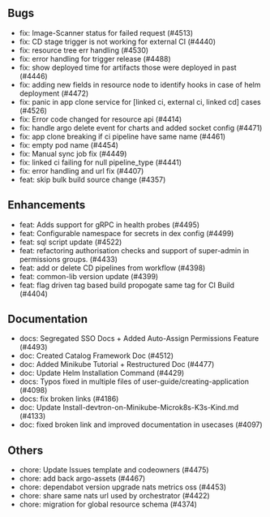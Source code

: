 ## Bugs
- fix: Image-Scanner status for failed request (#4513)
- fix: CD stage trigger is not working for external CI (#4440)
- fix: resource tree err handling (#4530)
- fix: error handling for trigger release (#4488)
- fix: show deployed time for artifacts those were deployed in past (#4446)
- fix: adding new fields in resource node to identify hooks in case of helm deployment (#4472)
- fix: panic in app clone service for [linked ci, external ci, linked cd] cases (#4526)
- fix: Error code changed for resource api (#4414)
- fix: handle argo delete event for charts and added socket config (#4471)
- fix: app clone breaking if ci pipeline have same name (#4461)
- fix: empty pod name (#4454)
- fix: Manual sync job fix (#4449)
- fix: linked ci failing for null pipeline_type (#4441)
- fix: error handling and url fix (#4407)
- feat: skip bulk build source change (#4357)
## Enhancements
- feat: Adds support for gRPC in health probes (#4495)
- feat: Configurable namespace for secrets in dex config  (#4499)
- feat: sql script update (#4522)
- feat: refactoring authorisation checks and support of super-admin in permissions groups. (#4433)
- feat: add or delete CD pipelines from workflow (#4398)
- feat: common-lib version update (#4399)
- feat: flag driven tag based build propogate same tag for CI Build  (#4404)
## Documentation
- docs: Segregated SSO Docs + Added Auto-Assign Permissions Feature (#4493)
- doc: Created Catalog Framework Doc (#4512)
- doc: Added Minikube Tutorial + Restructured Doc (#4477)
- doc: Update Helm Installation Command (#4429)
- docs: Typos fixed in multiple files of user-guide/creating-application (#4098)
- docs: fix broken links (#4186)
- doc: Update Install-devtron-on-Minikube-Microk8s-K3s-Kind.md (#4133)
- doc: fixed broken link and improved documentation in usecases (#4097)
## Others
- chore: Update Issues template and codeowners (#4475)
- chore: add back argo-assets (#4467)
- chore: dependabot version upgrade nats metrics oss (#4453)
- chore: share same nats url used by orchestrator (#4422)
- chore: migration for global resource schema (#4374)
